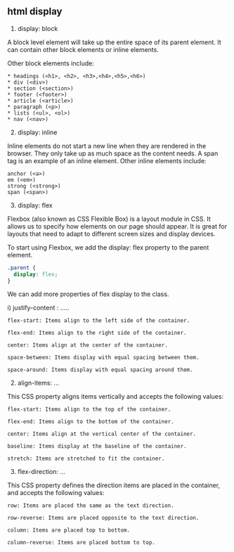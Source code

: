 ## html display

1. display: block

A block level element will take up the entire space of its parent element. It can contain other block elements or inline elements.

Other block elements include:

```
* headings (<h1>, <h2>, <h3>,<h4>,<h5>,<h6>)
* div (<div>)
* section (<section>)
* footer (<footer>)
* article (<article>)
* paragraph (<p>)
* lists (<ul>, <ol>)
* nav (<nav>)
```

2. display: inline

Inline elements do not start a new line when they are rendered in the browser. They only take up as much space as the content needs. A span tag is an example of an inline element.
Other inline elements include:

```
anchor (<a>)
em (<em>)
strong (<strong>)
span (<span>)
```

3. display: flex

Flexbox (also known as CSS Flexible Box) is a layout module in CSS. It allows us to specify how elements on our page should appear. It is great for layouts that need to adapt to different screen sizes and display devices.

To start using Flexbox, we add the display: flex property to the parent element.

```css
.parent {
  display: flex;
}
```

We can add more properties of flex display to the class.

i)  justify-content : .....
```
flex-start: Items align to the left side of the container.

flex-end: Items align to the right side of the container.

center: Items align at the center of the container.

space-between: Items display with equal spacing between them.

space-around: Items display with equal spacing around them.
```

2) align-items: ...

This CSS property aligns items vertically and accepts the following values:

```
flex-start: Items align to the top of the container.

flex-end: Items align to the bottom of the container.

center: Items align at the vertical center of the container.

baseline: Items display at the baseline of the container.

stretch: Items are stretched to fit the container.
```

3)  flex-direction: ...

This CSS property defines the direction items are placed in the container, and accepts the following values:

```
row: Items are placed the same as the text direction.

row-reverse: Items are placed opposite to the text direction.

column: Items are placed top to bottom.

column-reverse: Items are placed bottom to top.
```
